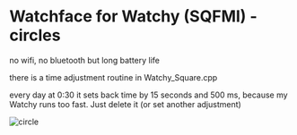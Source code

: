 # Watchface for Watchy (SQFMI) - circles

no wifi, no bluetooth but long battery life

there is a time adjustment routine in Watchy_Square.cpp

every day at 0:30 it sets back time by 15 seconds and 500 ms, because my Watchy runs too fast. Just delete it (or set another adjustment)

![circle](https://github.com/MartMarq/circles/assets/139223739/a038aaac-52a0-40a8-a721-7f1f5d715fab)
